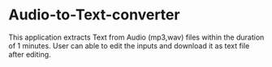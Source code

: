 # Audio-to-Text-converter
 This application extracts Text from Audio (mp3,wav) files within the duration of 1 minutes. User can able to edit the inputs and download it as text file after editing.
